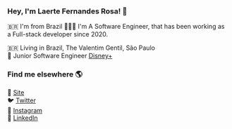 ### Hey, I'm Laerte Fernandes Rosa! 👋

 🇧🇷 I'm from Brazil
 🧑🏼‍💻 I'm A Software Engineer, that has been working as a Full-stack developer since 2020. 

🇧🇷 Living in Brazil, The Valentim Gentil, São Paulo <br>
🚀 Junior Software Engineer [Disney+](https://ateliware.com/) <br>

### Find me elsewhere 🌎

🚀 [Site](https://laertefr.com) <br>
🐦 [Twitter](https://twitter.com/lucas_montano) <br>
📸 [Instagram](https://instagram.com/laertefr) <br>
💼 [LinkedIn](https://www.linkedin.com/in/laertefr/) <br>

